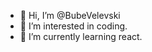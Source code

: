 - 👋 Hi, I’m @BubeVelevski
- 👀 I’m interested in coding.
- 🌱 I’m currently learning react.
<!--- - 💞️ I’m looking to collaborate on --->

<!---
BubeVelevski/BubeVelevski is a ✨ special ✨ repository because its `README.md` (this file) appears on your GitHub profile.
You can click the Preview link to take a look at your changes.
--->

